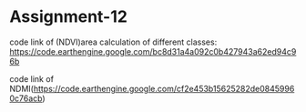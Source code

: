 # Assignment-12
code link of (NDVI)area calculation of different classes: https://code.earthengine.google.com/bc8d31a4a092c0b427943a62ed94c96b

code link of NDMI(https://code.earthengine.google.com/cf2e453b15625282de08459960c76acb)
